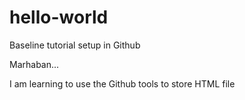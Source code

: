 # hello-world
Baseline tutorial setup in Github

Marhaban... 

I am learning to use the Github tools to store HTML file
